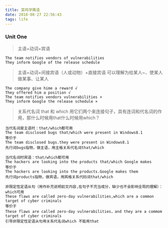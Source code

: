 ```yaml
---
title: 菜鸡学鹰语
date: 2018-08-27 22:56:43
tags: life
---
```


### Unit One

> 主语+动词+宾语

```
The team notifies vendors of vulnerabilities
They inform Google of the release schedule
```

> 主语+动词+间接宾语（人或动物）+直接宾语   可以理解为给某人~、使某人做某事、让某人

```
The company give hime a reward √
They offered him a position √
The team notifies vendors vulnerabilities ×
They inform Google the release schedule ×
```

> 关系代名词 that 和 which 用它们两个来连接句子，具有连词和代名词的作用，那什么时候用that什么时候用which？

```
当代名词是主语时：that/which都可用
The team disclosed bugs that/which were present in Windows8.1
等价于
The team disclosed bugs.they were present in Windows8.1
先行词bugs指物，做主语，用主格关系代名词that/which
```

```
当代名词时宾语：that/which都可用
The hackers are looking into the products that/which Google makes
等价于
The hackers are looking into the products.Google makes them
先行词products指物，做宾语，用宾格关系代码词that/which
```

```
非限定性定语从句（用作补充说明前文内容,在句子不充当成分，缺少也不会影响全局的理解）：which可用
These flaws are called zero-day vulnerabilities,which are a common target of cyber criminals
等价于
These flaws are called zero-day vulnerabilities，and they are a commom target of cyber criminals
引导非限定性定语从句用关系代名词which 不能用that
```

